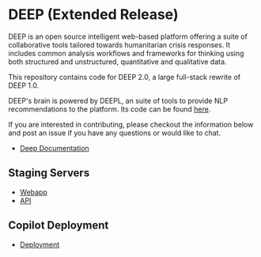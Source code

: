 # DEEP (Extended Release)

DEEP is an open source intelligent web-based platform offering a suite of collaborative tools tailored towards humanitarian crisis responses. It includes common analysis workflows and frameworks for thinking using both structured and unstructured, quantitative and qualitative data.

This repository contains code for DEEP 2.0, a large full-stack rewrite of 
DEEP 1.0.

DEEP's brain is powered by DEEPL, an suite of tools to provide NLP
recommendations to the platform. Its code can be found
[here](https://github.com/the-deep/DEEPL).

If you are interested in contributing, please checkout the information below
and post an issue if you have any questions or would like to chat.

+ [Deep Documentation](https://docs.thedeep.io)

## Staging Servers
- [Webapp](https://staging.thedeep.io)
- [API](https://staging-api.thedeep.io)

## Copilot Deployment
- [Deployment](docs/Deployment.md)
